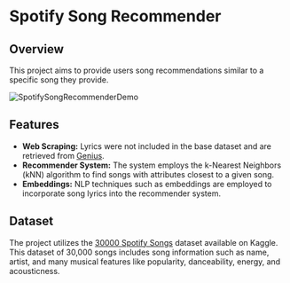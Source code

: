 # Spotify Song Recommender

## Overview
This project aims to provide users song recommendations similar to a specific song they provide.

![SpotifySongRecommenderDemo](https://github.com/guillaumelalire/Spotify-Song-Recommender/assets/77934673/6afbf05e-5933-4af8-90e4-15151402ae04)

## Features
- **Web Scraping:** Lyrics were not included in the base dataset and are retrieved from [Genius](https://genius.com/).
- **Recommender System:** The system employs the k-Nearest Neighbors (kNN) algorithm to find songs with attributes closest to a given song.
- **Embeddings:** NLP techniques such as embeddings are employed to incorporate song lyrics into the recommender system.

## Dataset
The project utilizes the [30000 Spotify Songs](https://www.kaggle.com/datasets/joebeachcapital/30000-spotify-songs) dataset available on Kaggle. This dataset of 30,000 songs includes song information such as name, artist, and many musical features like popularity, danceability, energy, and acousticness.
